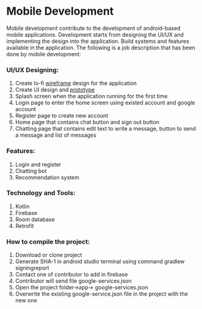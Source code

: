 # Mobile Development

Mobile development contribute to the development of android-based mobile applications. Development starts from designing the UI/UX and implementing the design into the application. Build systems and features available in the application. The following is a job description that has been done by mobile development:

### UI/UX Designing:
<ol>
  <li>Create lo-fi <a href="https://www.figma.com/proto/XeyFwx7TzxZXYlvSaKwpDr/Chatbot-Traveloka?page-id=0%3A1&node-id=10%3A280&viewport=182%2C-110%2C0.5&scaling=scale-down">wireframe</a> design for the application</li>
  <li>Create UI design and <a href="https://www.figma.com/proto/XeyFwx7TzxZXYlvSaKwpDr/Chatbot-Traveloka?page-id=21%3A2&node-id=211%3A262&viewport=485%2C-291%2C0.47&scaling=scale-down&starting-point-node-id=211%3A262">prototype</a></li>
  <li>Splash screen when the application running for the first time</li>
  <li>Login page to enter the home screen using existed account and google account</li>
  <li>Register page to create new account</li>
  <li>Home page that contains chat button and sign out button</li>
  <li>Chatting page that contains edit text to write a message, button to send a message and list of messages</li>
</ol>

### Features:
<ol>
  <li>Login and register</li>
  <li>Chatting bot</li>
  <li>Recommendation system</li>
</ol>

### Technology and Tools:
<ol>
  <li>Kotlin</li>
  <li>Firebase</li>
  <li>Room database</li>
  <li>Retrofit</li>
</ol>

### How to compile the project:
<ol>
  <li>Download or clone project</li>
  <li>Generate SHA-1 in android studio terminal using command gradlew signingreport</li>
  <li>Contact one of contributor to add in firebase</li>
  <li>Contributor will send file google-services.json</li>
  <li>Open the project folder->app-> google-services.json</li>
  <li>Overwrite the existing google-service.json file in the project with the new one</li>
</ol>
